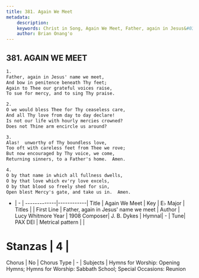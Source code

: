 ```yaml
---
title: 381. Again We Meet
metadata:
    description: 
    keywords: Christ in Song, Again We Meet, Father, again in Jesus&#039; name we meet, 
    author: Brian Onang'o
---
```



## 381. AGAIN WE MEET

```txt
1.
Father, again in Jesus' name we meet,
And bow in penitence beneath Thy feet;
Again to Thee our grateful voices raise,
To sue for mercy, and to sing Thy praise.

2.
O we would bless Thee for Thy ceaseless care,
And all Thy love from day to day declare!
Is not our life with hourly mercies crowned?  
Does not Thine arm encircle us around?

3.
Alas!  unworthy of Thy boundless love,
Too oft with careless feet from Thee we rove;
But now encouraged by Thy voice, we come,
Returning sinners, to a Father's home.  Amen.

4.
O by that name in which all fullness dwells,
O by that love which ev'ry love excels,
O by that blood so freely shed for sin,
Open blest Mercy's gate, and take us in.  Amen.
```

- |   -  |
-------------|------------|
Title | Again We Meet |
Key | E♭ Major |
Titles |  |
First Line | Father, again in Jesus&#039; name we meet |
Author | Lucy Whitmore
Year | 1908
Composer| J. B. Dykes |
Hymnal|  - |
Tune| PAX DEI |
Metrical pattern | |
# Stanzas | 4 |
Chorus | No |
Chorus Type | - |
Subjects | Hymns for Worship: Opening Hymns; Hymns for Worship: Sabbath School; Special Occasions: Reunion<span id='more_topics' style='display:none'>; Special Selections: Choir or Quartet |
Texts |  |
Print Texts | 
Scripture Song |  |
  
